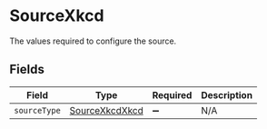 # SourceXkcd

The values required to configure the source.


## Fields

| Field                                                   | Type                                                    | Required                                                | Description                                             |
| ------------------------------------------------------- | ------------------------------------------------------- | ------------------------------------------------------- | ------------------------------------------------------- |
| `sourceType`                                            | [SourceXkcdXkcd](../../models/shared/SourceXkcdXkcd.md) | :heavy_minus_sign:                                      | N/A                                                     |